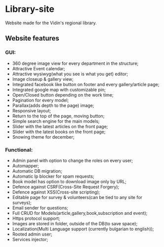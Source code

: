 # Library-site

Website made for the Vidin's regional library.

## Website features
### GUI:
* 360 degree image view for every department in the structure;
* Attractive Event calendar;
* Attractive wysiwyg(what you see is what you get) editor;
* Image closeup & gallery view;
* Integrated facebook like button on footer and every gallery/article page;
* Integrated google map with customizable pin;
* Open/Closed button depending on the work time;
* Pagination for every model;
* Parallax(adds depth to the page) image;
* Responsive layout;
* Return to the top of the page, moving button;
* Simple search engine for the main models;
* Slider with the latest articles on the front page;
* Slider with the latest books on the front page;
* Snowing theme for december;

### Functional:
* Admin panel with option to change the roles on every user;
* Automapper;
* Automatic DB migration;
* Automatic Ip blocker for spam requests;
* Book model has option to download image only by URL;
* Defence against CSRF(Cross-Site Request Forgery);
* Defence against XSS(Cross-site scripting);
* Editable page for survey & volunteers(can be tied to any site for surveys);
* Email sender for questions;
* Full CRUD for Models(article,gallery,book,subscription and event);
* Https protocol support;
* Images are stored in folder, outside of the DB(to save space);
* Localization(Multi Language support (currently bulgarian to english));
* Rooted admin user;
* Services injector;
